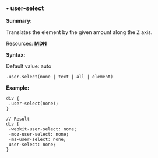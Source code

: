 ### <a name="user-select"></a> &#8226; user-select
**Summary:**

Translates the element by the given amount along the Z axis.

Resources: **[MDN](https://developer.mozilla.org/en-US/docs/Web/CSS/user-select)**

**Syntax:**
  
  Default value: auto

    .user-select(none | text | all | element)

**Example:**

    div {
     .user-select(none);
    }
    
    // Result
    div {
     -webkit-user-select: none;
     -moz-user-select: none;
     -ms-user-select: none;
     user-select: none;
    }